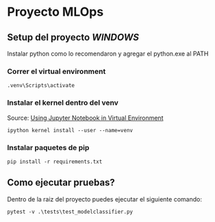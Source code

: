 # Proyecto MLOps

## Setup del proyecto *WINDOWS*
Instalar python como lo recomendaron y agregar el python.exe al PATH

### Correr el virtual environment

```
.venv\Scripts\activate
```

### Instalar el kernel dentro del venv
Source: [Using Jupyter Notebook in Virtual Environment](https://www.geeksforgeeks.org/using-jupyter-notebook-in-virtual-environment/)
```
ipython kernel install --user --name=venv
```

### Instalar paquetes de pip
```
pip install -r requirements.txt
```

## Como ejecutar pruebas?
Dentro de la raiz del proyecto puedes ejecutar el siguiente comando:
```
pytest -v .\tests\test_modelclassifier.py
```